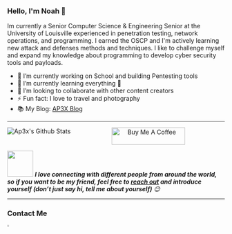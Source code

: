 ### Hello, I'm Noah 👋
  
Im currently a Senior Computer Science & Engineering Senior at the University of Louisville experienced in penetration testing, network operations, and programming. I earned the OSCP and I'm actively learning new attack and defenses methods and techniques. I like to challenge myself and expand my knowledge about programming to develop cyber security tools and payloads.

- 🔭 I’m currently working on School and building Pentesting tools
- 🌱 I’m currently learning everything 🤣
- 👯 I’m looking to collaborate with other content creators
- ⚡ Fun fact: I love to travel and photography
- 📚 My Blog: [AP3X Blog](https://ap3x.github.io/) 

----

<img align="left" alt="Ap3x's Github Stats" src="https://github-readme-stats.vercel.app/api?username=Ap3x&show_icons=true&hide_border=true" />                   

<p align="center">
<a href="https://www.buymeacoffee.com/Ap3x" target="_blank"><img src="https://cdn.buymeacoffee.com/buttons/default-white.png" alt="Buy Me A Coffee" height="40" width="170" ></a>

<!-- Feel free to reach out and introduce yourself :D-->
<img src="https://media.giphy.com/media/LnQjpWaON8nhr21vNW/giphy.gif" width="60"> <em><b>I love connecting with different people from around the world, so if you want to be my friend, feel free to <a href="https://www.linkedin.com/in/noahtongate/">reach out</a> and introduce yourself (don’t just say hi, tell me about yourself)</b> 😊 </em>

</p>

----
### Contact Me
<!--<img src="https://github.com/Ap3x/Ap3x/blob/main/images/connected.gif" width="350" height="200" />-->

[<img src="https://img.icons8.com/color/48/000000/linkedin.png" width="3.5%"/>](https://www.linkedin.com/in/noahtongate/)
